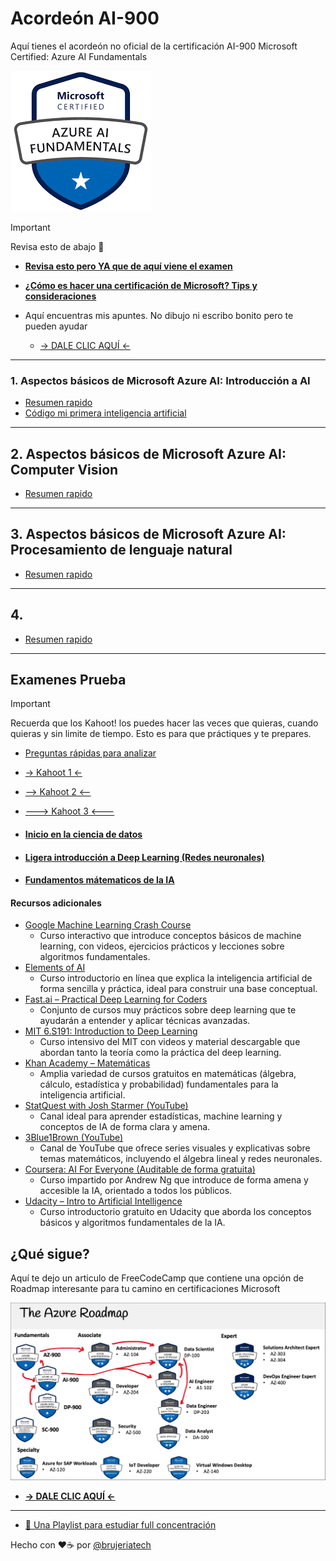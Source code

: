 # Acordeón AI-900

Aquí tienes el acordeón no oficial de la certificación AI-900 Microsoft Certified: Azure AI Fundamentals

![Logo AI-900](/images/azure_ai_900_4124ad2bcc.png)

> [!IMPORTANT]
> Revisa esto de abajo 🔽​
- **[Revisa esto pero YA que de aquí viene el examen](https://learn.microsoft.com/es-es/credentials/certifications/azure-ai-fundamentals/?practice-assessment-type=certification)**

- **[¿Cómo es hacer una certificación de Microsoft? Tips y consideraciones](/docs/tips.md)**

- Aquí encuentras mis apuntes. No dibujo ni escribo bonito pero te pueden ayudar
  - [-> DALE CLIC AQUÍ <-]()


---
### 1. Aspectos básicos de Microsoft Azure AI: Introducción a AI

- [Resumen rapido](/docs/resumen-uno.md)
- [Código mi primera inteligencia artificial](code\mi_primer_ia.ipynb)

---
## 2. Aspectos básicos de Microsoft Azure AI: Computer Vision

  - [Resumen rapido](/docs/resumen-dos.md)

---
## 3. Aspectos básicos de Microsoft Azure AI: Procesamiento de lenguaje natural

  - [Resumen rapido](/docs/resumen-tres.md)

---
## 4.

  - [Resumen rapido](/docs/resumen-cuatro.md)

---
## Examenes Prueba

> [!IMPORTANT]
>  Recuerda que los Kahoot! los puedes hacer las veces que quieras, cuando quieras y sin limite de tiempo. Esto es para que práctiques y te prepares.

  - [Preguntas rápidas para analizar](/docs/preguntas-rapidas.md)
  - [-> Kahoot 1 <-](https://kahoot.it/challenge/006176803?challenge-id=17c998c7-d2ca-4aad-8555-25d087dca7da_1739835509999)
  - [--> Kahoot 2 <--]()
  - [---> Kahoot 3 <---]()
  

- #### [Inicio en la ciencia de datos](/docs/inicio_ciencia_datos.md)

- #### [Ligera introducción a Deep Learning (Redes neuronales)](/docs/intro_deep_learning.md)

- #### [Fundamentos mátematicos de la IA](/docs/intro_mates.md)

#### Recursos adicionales
- [Google Machine Learning Crash Course](https://developers.google.com/machine-learning/crash-course)
  - Curso interactivo que introduce conceptos básicos de machine learning, con videos, ejercicios prácticos y lecciones sobre algoritmos fundamentales.
- [Elements of AI](https://www.elementsofai.com/)
  - Curso introductorio en línea que explica la inteligencia artificial de forma sencilla y práctica, ideal para construir una base conceptual.
- [Fast.ai – Practical Deep Learning for Coders](https://www.fast.ai/)
  - Conjunto de cursos muy prácticos sobre deep learning que te ayudarán a entender y aplicar técnicas avanzadas.
- [MIT 6.S191: Introduction to Deep Learning](https://introtodeeplearning.com/)
  - Curso intensivo del MIT con videos y material descargable que abordan tanto la teoría como la práctica del deep learning.
- [Khan Academy – Matemáticas]( https://www.khanacademy.org/math)
  - Amplia variedad de cursos gratuitos en matemáticas (álgebra, cálculo, estadística y probabilidad) fundamentales para la inteligencia artificial.
- [StatQuest with Josh Starmer (YouTube)]( https://www.youtube.com/user/joshstarmer)
  - Canal ideal para aprender estadísticas, machine learning y conceptos de IA de forma clara y amena.
- [3Blue1Brown (YouTube)]( https://www.youtube.com/c/3blue1brown)
  - Canal de YouTube que ofrece series visuales y explicativas sobre temas matemáticos, incluyendo el álgebra lineal y redes neuronales.
- [Coursera: AI For Everyone (Auditable de forma gratuita)](https://www.coursera.org/learn/ai-for-everyone)
  - Curso impartido por Andrew Ng que introduce de forma amena y accesible la IA, orientado a todos los públicos.
- [Udacity – Intro to Artificial Intelligence](https://www.udacity.com/course/intro-to-artificial-intelligence--cs271)
  - Curso introductorio gratuito en Udacity que aborda los conceptos básicos y algoritmos fundamentales de la IA.


## ¿Qué sigue?

Aquí te dejo un articulo de FreeCodeCamp que contiene una opción de Roadmap interesante para tu camino en certificaciones Microsoft

![Roadmap](/images/azure-ai-roadmap-1.jpg)

- **[-> DALE CLIC AQUÍ <-](https://www.freecodecamp.org/news/azure-data-fundamentals-certification-ai-900-pass-the-exam-with-this-free-4-hour-course/)**
___

- [🎵 Una Playlist para estudiar full concentración​](https://open.spotify.com/playlist/3TxfEUkuXd0FNiiczwII0e?si=NlmITeOlQ_SRrIwTdw7gdw&pi=u-7I30bgv-SrWl)

Hecho con ♥️​☕​ por [@brujeriatech](https://www.instagram.com/brujeriatech/)
